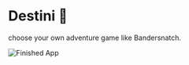 

# Destini 🤔


choose your own adventure game like Bandersnatch.

![Finished App](https://github.com/londonappbrewery/Images/blob/master/Destini.gif)

